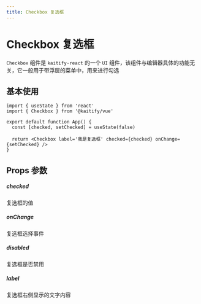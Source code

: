 ```yaml
---
title: Checkbox 复选框
---
```


# Checkbox 复选框

`Checkbox` 组件是 `kaitify-react` 的一个 `UI` 组件，该组件与编辑器具体的功能无关，它一般用于带浮层的菜单中，用来进行勾选

## 基本使用

```tsx
import { useState } from 'react'
import { Checkbox } from '@kaitify/vue'

export default function App() {
  const [checked, setChecked] = useState(false)

  return <Checkbox label='我是复选框' checked={checked} onChange={setChecked} />
}
```

## Props 参数

##### checked <Badge type="danger" text="boolean" />

复选框的值

##### onChange <Badge type="danger" text="(checked: boolean) => void" />

复选框选择事件

##### disabled <Badge type="danger" text="boolean" />

复选框是否禁用

##### label <Badge type="danger" text="string" />

复选框右侧显示的文字内容
